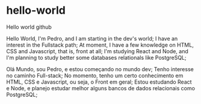 # hello-world
Hello world github

Hello World, I'm Pedro, and I am starting in the dev's world;
I have an interest in the Fullstack path;
At moment, I have a few knowledge on HTML, CSS and Javascript, that is, front at all;
I'm studying React and Node, and I'm planning to study better some databases relationals like PostgreSQL;

Olá Mundo, sou Pedro, e estou começando no mundo dev;
Tenho interesse no caminho Full-stack;
No momento, tenho um certo conhecimento em HTML, CSS e Javascript, ou seja, o Front em geral;
Estou estudando React e Node, e planejo estudar melhor alguns bancos de dados relacionais como PostgreSQL;
